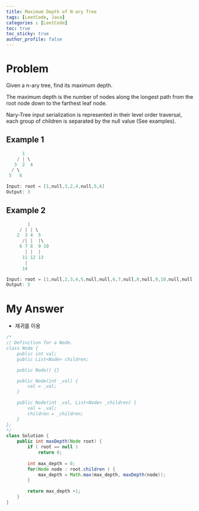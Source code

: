 ```yaml
---
title: Maximum Depth of N-ary Tree
tags: [LeetCode, Java]
categories : [LeetCode]
toc: true
toc_sticky: true
author_profile: false
---
```


# Problem

Given a n-ary tree, find its maximum depth.

The maximum depth is the number of nodes along the longest path from the root node down to the farthest leaf node.

Nary-Tree input serialization is represented in their level order traversal, each group of children is separated by the null value (See examples).

## Example 1

```swift
      1
    / | \
   3  2  4
  / \
 5   6

Input: root = [1,null,3,2,4,null,5,6]
Output: 3
```

## Example 2

```swift
        1
     / | | \
    2  3 4  5
      /| |  |\
     6 7 8  9 10
       | |  | 
      11 12 13
       |
      14

Input: root = [1,null,2,3,4,5,null,null,6,7,null,8,null,9,10,null,null,11,null,12,null,13,null,null,14]
Output: 5
```

# My Answer

* 재귀를 이용
  
```java
/*
// Definition for a Node.
class Node {
    public int val;
    public List<Node> children;

    public Node() {}

    public Node(int _val) {
        val = _val;
    }

    public Node(int _val, List<Node> _children) {
        val = _val;
        children = _children;
    }
};
*/
class Solution {
    public int maxDepth(Node root) {
        if ( root == null )
            return 0;
        
        int max_depth = 0;
        for(Node node : root.children ) {
            max_depth = Math.max(max_depth, maxDepth(node));            
        }
        
        return max_depth +1;
    }
}
```
